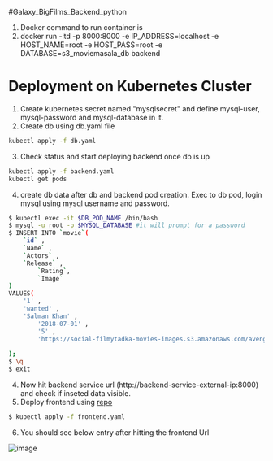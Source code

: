 #Galaxy_BigFilms_Backend_python 
1) Docker command to run container is
2) docker run -itd -p 8000:8000 -e IP_ADDRESS=localhost -e HOST_NAME=root -e HOST_PASS=root -e DATABASE=s3_moviemasala_db backend

# Deployment on Kubernetes Cluster 

1) Create kubernetes secret named "mysqlsecret" and define mysql-user, mysql-password and mysql-database in it. 
2) Create db using db.yaml file 

```bash 
kubectl apply -f db.yaml 
```

3) Check status and start deploying backend once db is up 

```bash
kubectl apply -f backend.yaml
kubectl get pods
```
4) create db data after db and backend pod creation. Exec to db pod, login mysql using mysql username and password.

```bash
$ kubectl exec -it $DB_POD_NAME /bin/bash
$ mysql -u root -p $MYSQL_DATABASE #it will prompt for a password
$ INSERT INTO `movie`(
	`id` ,
	`Name` ,
	`Actors` ,
	`Release` ,
        `Rating`,
        `Image` 
)
VALUES(
	'1' ,
	'wanted' ,
	'Salman Khan' ,
        '2018-07-01' ,
        '5' ,
        'https://social-filmytadka-movies-images.s3.amazonaws.com/avengers.jpeg'
	
);
$ \q
$ exit
```

4) Now hit backend service url (http://backend-service-external-ip:8000) and check if inseted data visible.
5) Deploy frontend using [repo](https://github.com/tvc-ctg/galaxy-bigfilms-frontend/react-frontend/kubernetes/frontend.yaml)

```bash
$ kubectl apply -f frontend.yaml
```

6) You should see below entry after hitting the frontend Url 

![image](https://user-images.githubusercontent.com/36677428/188502955-9d4193e8-ed9f-435b-acb1-5820004f1eb6.png)



  

